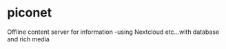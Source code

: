# piconet
Offline content server for information -using Nextcloud etc...with database and rich media 
